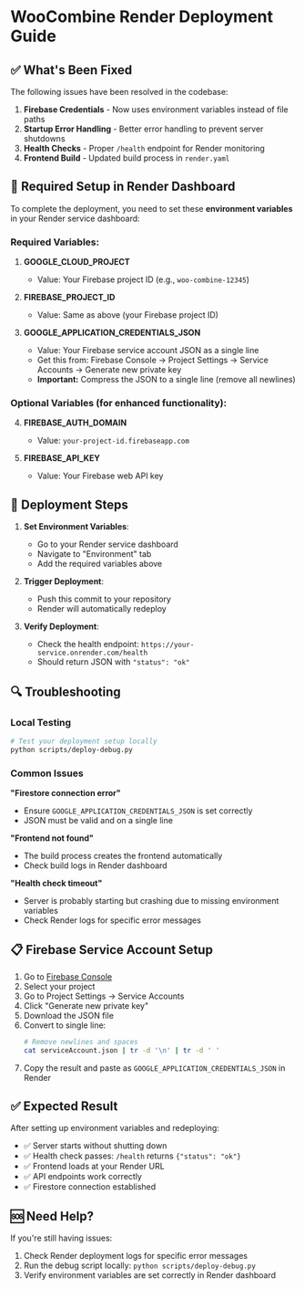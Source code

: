 # WooCombine Render Deployment Guide

## ✅ What's Been Fixed

The following issues have been resolved in the codebase:

1. **Firebase Credentials** - Now uses environment variables instead of file paths
2. **Startup Error Handling** - Better error handling to prevent server shutdowns
3. **Health Checks** - Proper `/health` endpoint for Render monitoring
4. **Frontend Build** - Updated build process in `render.yaml`

## 🔧 Required Setup in Render Dashboard

To complete the deployment, you need to set these **environment variables** in your Render service dashboard:

### **Required Variables:**

1. **GOOGLE_CLOUD_PROJECT**
   - Value: Your Firebase project ID (e.g., `woo-combine-12345`)

2. **FIREBASE_PROJECT_ID** 
   - Value: Same as above (your Firebase project ID)

3. **GOOGLE_APPLICATION_CREDENTIALS_JSON**
   - Value: Your Firebase service account JSON as a single line
   - Get this from: Firebase Console → Project Settings → Service Accounts → Generate new private key
   - **Important:** Compress the JSON to a single line (remove all newlines)

### **Optional Variables (for enhanced functionality):**

4. **FIREBASE_AUTH_DOMAIN**
   - Value: `your-project-id.firebaseapp.com`

5. **FIREBASE_API_KEY**
   - Value: Your Firebase web API key

## 🚀 Deployment Steps

1. **Set Environment Variables**:
   - Go to your Render service dashboard
   - Navigate to "Environment" tab
   - Add the required variables above

2. **Trigger Deployment**:
   - Push this commit to your repository
   - Render will automatically redeploy

3. **Verify Deployment**:
   - Check the health endpoint: `https://your-service.onrender.com/health`
   - Should return JSON with `"status": "ok"`

## 🔍 Troubleshooting

### Local Testing
```bash
# Test your deployment setup locally
python scripts/deploy-debug.py
```

### Common Issues

**"Firestore connection error"**
- Ensure `GOOGLE_APPLICATION_CREDENTIALS_JSON` is set correctly
- JSON must be valid and on a single line

**"Frontend not found"**
- The build process creates the frontend automatically
- Check build logs in Render dashboard

**"Health check timeout"**
- Server is probably starting but crashing due to missing environment variables
- Check Render logs for specific error messages

## 📋 Firebase Service Account Setup

1. Go to [Firebase Console](https://console.firebase.google.com)
2. Select your project
3. Go to Project Settings → Service Accounts
4. Click "Generate new private key"
5. Download the JSON file
6. Convert to single line:
   ```bash
   # Remove newlines and spaces
   cat serviceAccount.json | tr -d '\n' | tr -d ' '
   ```
7. Copy the result and paste as `GOOGLE_APPLICATION_CREDENTIALS_JSON` in Render

## ✅ Expected Result

After setting up environment variables and redeploying:

- ✅ Server starts without shutting down
- ✅ Health check passes: `/health` returns `{"status": "ok"}`
- ✅ Frontend loads at your Render URL
- ✅ API endpoints work correctly
- ✅ Firestore connection established

## 🆘 Need Help?

If you're still having issues:
1. Check Render deployment logs for specific error messages
2. Run the debug script locally: `python scripts/deploy-debug.py`
3. Verify environment variables are set correctly in Render dashboard 
